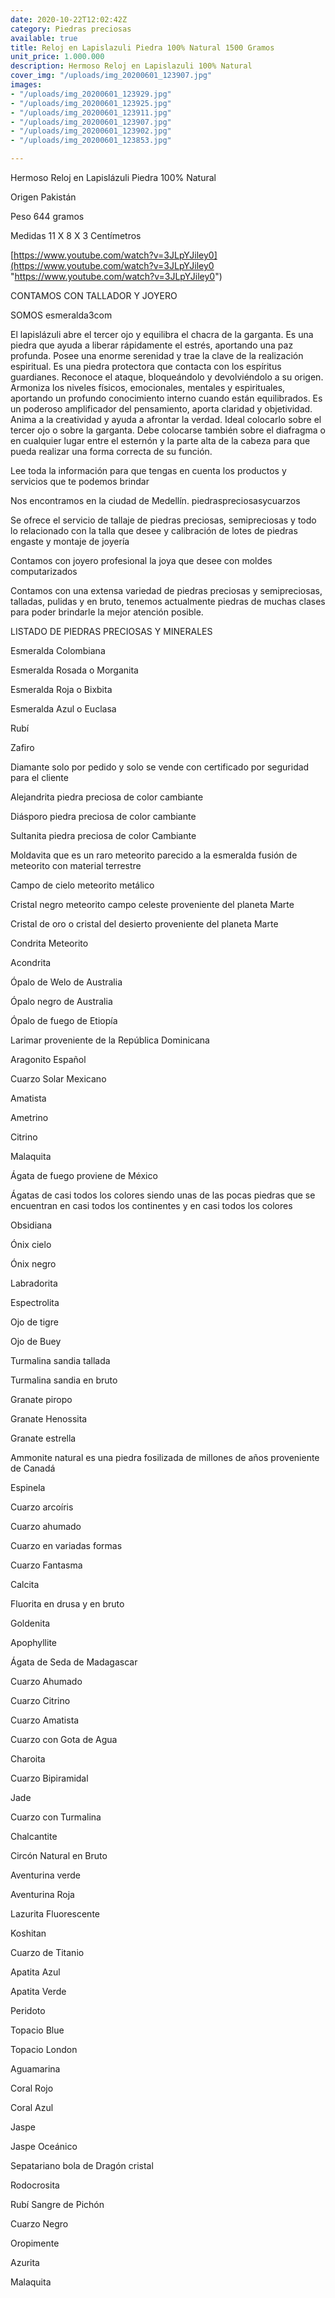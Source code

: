 ```yaml
---
date: 2020-10-22T12:02:42Z
category: Piedras preciosas
available: true
title: Reloj en Lapislazuli Piedra 100% Natural 1500 Gramos
unit_price: 1.000.000
description: Hermoso Reloj en Lapislazuli 100% Natural
cover_img: "/uploads/img_20200601_123907.jpg"
images:
- "/uploads/img_20200601_123929.jpg"
- "/uploads/img_20200601_123925.jpg"
- "/uploads/img_20200601_123911.jpg"
- "/uploads/img_20200601_123907.jpg"
- "/uploads/img_20200601_123902.jpg"
- "/uploads/img_20200601_123853.jpg"

---
```

Hermoso Reloj en Lapislázuli Piedra 100% Natural

Origen Pakistán

Peso 644 gramos

Medidas 11 X 8 X 3 Centímetros

[https://www.youtube.com/watch?v=3JLpYJiley0](https://www.youtube.com/watch?v=3JLpYJiley0 "https://www.youtube.com/watch?v=3JLpYJiley0")

CONTAMOS CON TALLADOR Y JOYERO

SOMOS esmeralda3com

El lapislázuli abre el tercer ojo y equilibra el chacra de la garganta. Es una piedra que ayuda a liberar rápidamente el estrés, aportando una paz profunda. Posee una enorme serenidad y trae la clave de la realización espiritual. Es una piedra protectora que contacta con los espíritus guardianes. Reconoce el ataque, bloqueándolo y devolviéndolo a su origen. Armoniza los niveles físicos, emocionales, mentales y espirituales, aportando un profundo conocimiento interno cuando están equilibrados. Es un poderoso amplificador del pensamiento, aporta claridad y objetividad. Anima a la creatividad y ayuda a afrontar la verdad. Ideal colocarlo sobre el tercer ojo o sobre la garganta. Debe colocarse también sobre el diafragma o en cualquier lugar entre el esternón y la parte alta de la cabeza para que pueda realizar una forma correcta de su función.

Lee toda la información para que tengas en cuenta los productos y servicios que te podemos brindar

Nos encontramos en la ciudad de Medellín. piedraspreciosasycuarzos

Se ofrece el servicio de tallaje de piedras preciosas, semipreciosas y todo lo relacionado con la talla que desee y calibración de lotes de piedras engaste y montaje de joyería

Contamos con joyero profesional la joya que desee con moldes computarizados

Contamos con una extensa variedad de piedras preciosas y semipreciosas, talladas, pulidas y en bruto, tenemos actualmente piedras de muchas clases para poder brindarle la mejor atención posible.

LISTADO DE PIEDRAS PRECIOSAS Y MINERALES

Esmeralda Colombiana

Esmeralda Rosada o Morganita

Esmeralda Roja o Bixbita

Esmeralda Azul o Euclasa

Rubí

Zafiro

Diamante solo por pedido y solo se vende con certificado por seguridad para el cliente

Alejandrita piedra preciosa de color cambiante

Diásporo piedra preciosa de color cambiante

Sultanita piedra preciosa de color Cambiante

Moldavita que es un raro meteorito parecido a la esmeralda fusión de meteorito con material terrestre

Campo de cielo meteorito metálico

Cristal negro meteorito campo celeste proveniente del planeta Marte

Cristal de oro o cristal del desierto proveniente del planeta Marte

Condrita Meteorito

Acondrita

Ópalo de Welo de Australia

Ópalo negro de Australia

Ópalo de fuego de Etiopía

Larimar proveniente de la República Dominicana

Aragonito Español

Cuarzo Solar Mexicano

Amatista

Ametrino

Citrino

Malaquita

Ágata de fuego proviene de México

Ágatas de casi todos los colores siendo unas de las pocas piedras que se encuentran en casi todos los continentes y en casi todos los colores

Obsidiana

Ónix cielo

Ónix negro

Labradorita

Espectrolita

Ojo de tigre

Ojo de Buey

Turmalina sandia tallada

Turmalina sandia en bruto

Granate piropo

Granate Henossita

Granate estrella

Ammonite natural es una piedra fosilizada de millones de años proveniente de Canadá

Espinela

Cuarzo arcoíris

Cuarzo ahumado

Cuarzo en variadas formas

Cuarzo Fantasma

Calcita

Fluorita en drusa y en bruto

Goldenita

Apophyllite

Ágata de Seda de Madagascar

Cuarzo Ahumado

Cuarzo Citrino

Cuarzo Amatista

Cuarzo con Gota de Agua

Charoita

Cuarzo Bipiramidal

Jade

Cuarzo con Turmalina

Chalcantite

Circón Natural en Bruto

Aventurina verde

Aventurina Roja

Lazurita Fluorescente

Koshitan

Cuarzo de Titanio

Apatita Azul

Apatita Verde

Peridoto

Topacio Blue

Topacio London

Aguamarina

Coral Rojo

Coral Azul

Jaspe

Jaspe Oceánico

Sepatariano bola de Dragón cristal

Rodocrosita

Rubí Sangre de Pichón

Cuarzo Negro

Oropimente

Azurita

Malaquita